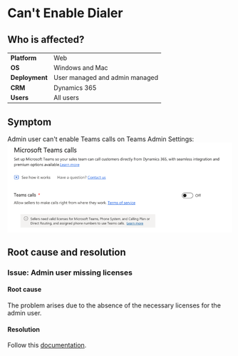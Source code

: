 # Can't Enable Dialer
## Who is affected?
|                |                                 |
|----------------|---------------------------------|
| **Platform**   | Web                             |
| **OS**         | Windows and Mac                 |
| **Deployment** | User managed and admin managed  |
| **CRM**        | Dynamics 365                    |
| **Users**      | All users                       |


## Symptom
Admin user can't enable Teams calls on Teams Admin Settings:  
![](media/cannot-enable-dialer/teams-admin-settings.png)

## Root cause and resolution
### Issue: Admin user missing licenses

#### Root cause
The problem arises due to the absence of the necessary licenses for the admin user.

#### Resolution
Follow this [documentation](https://learn.microsoft.com/en-us/MicrosoftTeams/setting-up-your-phone-system).